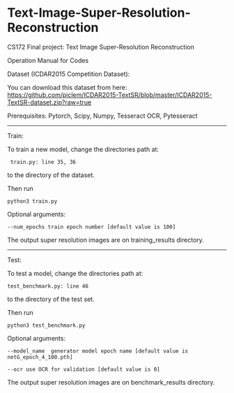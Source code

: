 # Text-Image-Super-Resolution-Reconstruction
CS172 Final project: Text Image Super-Resolution Reconstruction

Operation Manual for Codes

Dataset (ICDAR2015 Competition Dataset):

  You can download this dataset from here: https://github.com/piclem/ICDAR2015-TextSR/blob/master/ICDAR2015-TextSR-dataset.zip?raw=true

Prerequisites: Pytorch, Scipy, Numpy, Tesseract OCR, Pytesseract

------------------------------------------------------------------------------------------

Train:

  To train a new model, change the directories path at:
  
     train.py: line 35, 36
     
  to the directory of the dataset.
  
  Then run
  
    python3 train.py
    
  Optional arguments:
  
    --num_epochs train epoch number [default value is 100]
    
  The output super resolution images are on training_results directory.
  
--------------------------------------------------------------
 
Test:

  To test a model, change the directories path at:
  
    test_benchmark.py: line 46
    
  to the directory of the test set.
  
  Then run
  
    python3 test_benchmark.py
    
  Optional arguments:
  
    --model_name  generator model epoch name [default value is netG_epoch_4_100.pth]
    
    --ocr use OCR for validation [default value is 0]
    
  The output super resolution images are on benchmark_results directory.
  
